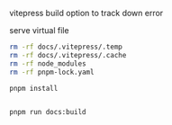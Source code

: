vitepress build option to track down error

serve virtual file


```sh
rm -rf docs/.vitepress/.temp
rm -rf docs/.vitepress/.cache
rm -rf node_modules
rm -rf pnpm-lock.yaml

pnpm install


pnpm run docs:build
```